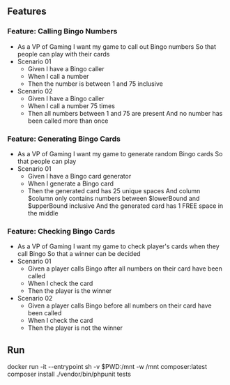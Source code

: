 ## Features
### Feature: Calling Bingo Numbers
- As a VP of Gaming
  I want my game to call out Bingo numbers
  So that people can play with their cards
- Scenario 01
  - Given I have a Bingo caller
  - When I call a number
  - Then the number is between 1 and 75 inclusive
- Scenario 02
  - Given I have a Bingo caller
  - When I call a number 75 times
  - Then all numbers between 1 and 75 are present 
    And no number has been called more than once

### Feature: Generating Bingo Cards
- As a VP of Gaming
  I want my game to generate random Bingo cards
  So that people can play
- Scenario 01
  - Given I have a Bingo card generator
  - When I generate a Bingo card
  - Then the generated card has 25 unique spaces
    And column $column only contains numbers between $lowerBound and $upperBound inclusive
    And the generated card has 1 FREE space in the middle

### Feature: Checking Bingo Cards
- As a VP of Gaming
  I want my game to check player's cards when they call Bingo
  So that a winner can be decided
- Scenario 01
  - Given a player calls Bingo after all numbers on their card have been called
  - When I check the card
  - Then the player is the winner
- Scenario 02
  - Given a player calls Bingo before all numbers on their card have been called
  - When I check the card
  - Then the player is not the winner

## Run
docker run -it --entrypoint sh -v $PWD:/mnt -w /mnt composer:latest
composer install
./vendor/bin/phpunit tests
